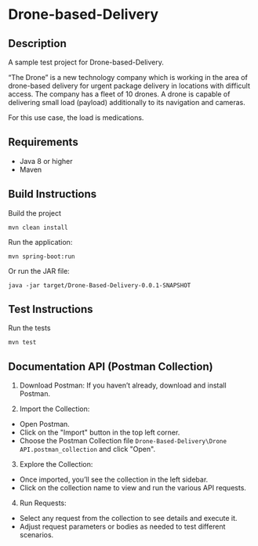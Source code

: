 # Drone-based-Delivery

## Description

A sample test project for Drone-based-Delivery.

“The Drone” is a new technology company which is working in the area of drone-based
delivery for urgent package delivery in locations with difficult access. The company has a fleet
of 10 drones. A drone is capable of delivering small load (payload) additionally to its navigation
and cameras.

For this use case, the load is medications.

## Requirements

- Java 8 or higher
- Maven

## Build Instructions

Build the project

```mvn clean install```

Run the application:

```mvn spring-boot:run```

Or run the JAR file:

```java -jar target/Drone-Based-Delivery-0.0.1-SNAPSHOT```

## Test Instructions

Run the tests

```mvn test```

## Documentation API (Postman Collection)

1. Download Postman: If you haven’t already, download and install Postman.

2. Import the Collection:
- Open Postman.
- Click on the "Import" button in the top left corner.
- Choose the Postman Collection file ```Drone-Based-Delivery\Drone API.postman_collection``` and click "Open".

3. Explore the Collection:
- Once imported, you’ll see the collection in the left sidebar.
- Click on the collection name to view and run the various API requests.

4. Run Requests:
- Select any request from the collection to see details and execute it.
- Adjust request parameters or bodies as needed to test different scenarios.
